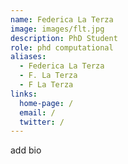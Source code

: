 ```yaml
---
name: Federica La Terza
image: images/flt.jpg
description: PhD Student
role: phd computational
aliases:
  - Federica La Terza
  - F. La Terza
  - F La Terza
links:
  home-page: /
  email: /
  twitter: /
---
```

add bio
